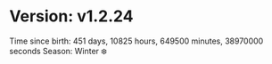 # Version: v1.2.24
Time since birth: 451 days, 10825 hours, 649500 minutes, 38970000 seconds
Season: Winter ❄️
